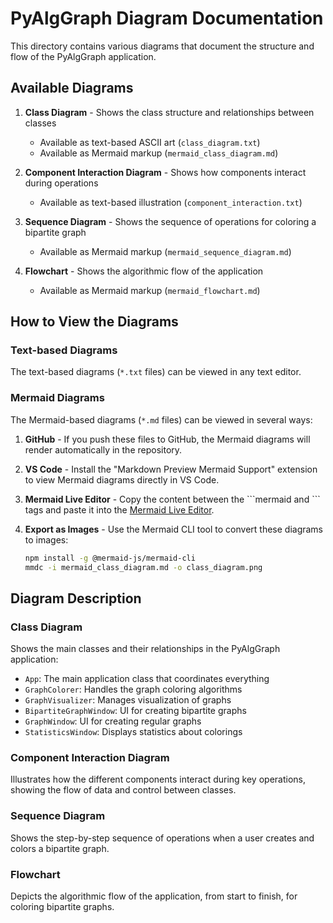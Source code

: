 # PyAlgGraph Diagram Documentation

This directory contains various diagrams that document the structure and flow of the PyAlgGraph application.

## Available Diagrams

1. **Class Diagram** - Shows the class structure and relationships between classes
   - Available as text-based ASCII art (`class_diagram.txt`) 
   - Available as Mermaid markup (`mermaid_class_diagram.md`)

2. **Component Interaction Diagram** - Shows how components interact during operations
   - Available as text-based illustration (`component_interaction.txt`)

3. **Sequence Diagram** - Shows the sequence of operations for coloring a bipartite graph
   - Available as Mermaid markup (`mermaid_sequence_diagram.md`)

4. **Flowchart** - Shows the algorithmic flow of the application
   - Available as Mermaid markup (`mermaid_flowchart.md`)

## How to View the Diagrams

### Text-based Diagrams
The text-based diagrams (`*.txt` files) can be viewed in any text editor.

### Mermaid Diagrams
The Mermaid-based diagrams (`*.md` files) can be viewed in several ways:

1. **GitHub** - If you push these files to GitHub, the Mermaid diagrams will render automatically in the repository.

2. **VS Code** - Install the "Markdown Preview Mermaid Support" extension to view Mermaid diagrams directly in VS Code.

3. **Mermaid Live Editor** - Copy the content between the \`\`\`mermaid and \`\`\` tags and paste it into the [Mermaid Live Editor](https://mermaid.live/).

4. **Export as Images** - Use the Mermaid CLI tool to convert these diagrams to images:
   ```bash
   npm install -g @mermaid-js/mermaid-cli
   mmdc -i mermaid_class_diagram.md -o class_diagram.png
   ```

## Diagram Description

### Class Diagram
Shows the main classes and their relationships in the PyAlgGraph application:
- `App`: The main application class that coordinates everything
- `GraphColorer`: Handles the graph coloring algorithms
- `GraphVisualizer`: Manages visualization of graphs
- `BipartiteGraphWindow`: UI for creating bipartite graphs
- `GraphWindow`: UI for creating regular graphs
- `StatisticsWindow`: Displays statistics about colorings

### Component Interaction Diagram
Illustrates how the different components interact during key operations, showing the flow of data and control between classes.

### Sequence Diagram
Shows the step-by-step sequence of operations when a user creates and colors a bipartite graph.

### Flowchart
Depicts the algorithmic flow of the application, from start to finish, for coloring bipartite graphs. 